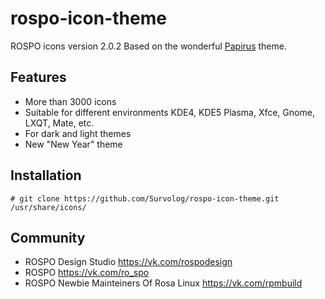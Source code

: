 rospo-icon-theme
===============

ROSPO icons version 2.0.2
Based on the wonderful [Papirus](https://github.com/PapirusDevelopmentTeam/papirus-icon-theme) theme.

## Features

* More than 3000 icons
* Suitable for different environments KDE4, KDE5 Plasma, Xfce, Gnome, LXQT, Mate, etc.
* For dark and light themes
* New "New Year" theme

## Installation

`# git clone https://github.com/Survolog/rospo-icon-theme.git /usr/share/icons/`

## Community

* ROSPO Design Studio
https://vk.com/rospodesign
* ROSPO
https://vk.com/ro_spo
* ROSPO Newbie Mainteiners Of Rosa Linux
https://vk.com/rpmbuild

